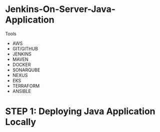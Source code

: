 # Jenkins-On-Server-Java-Application

Tools
- AWS
- GIT/GITHUB
- JENKINS
- MAVEN
- DOCKER
- SONARQUBE
- NEXUS
- EKS
- TERRAFORM
- ANSIBLE

# STEP 1: Deploying Java Application Locally
